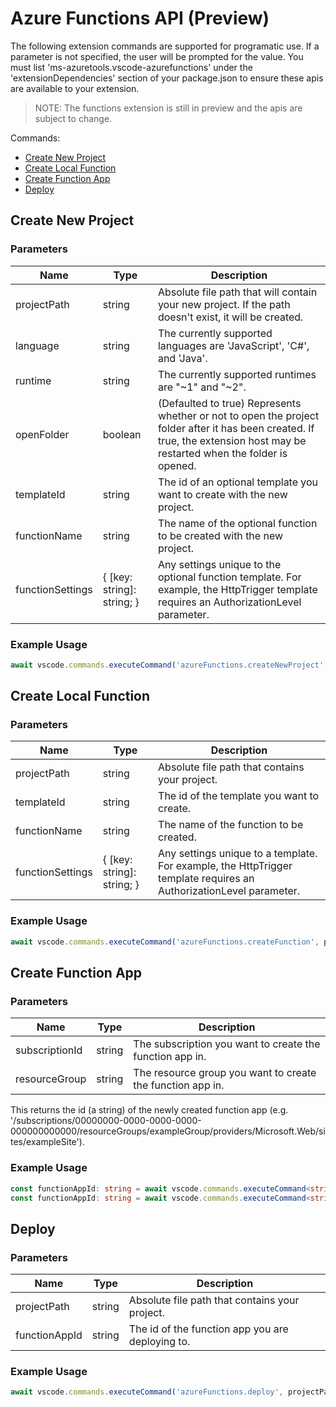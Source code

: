 # Azure Functions API (Preview)

The following extension commands are supported for programatic use. If a parameter is not specified, the user will be prompted for the value. You must list 'ms-azuretools.vscode-azurefunctions' under the 'extensionDependencies' section of your package.json to ensure these apis are available to your extension.
> NOTE: The functions extension is still in preview and the apis are subject to change.

Commands:
* [Create New Project](#create-new-project)
* [Create Local Function](#create-local-function)
* [Create Function App](#create-function-app)
* [Deploy](#deploy)

## Create New Project

### Parameters

|Name|Type|Description|
|---|---|---|
|projectPath|string|Absolute file path that will contain your new project. If the path doesn't exist, it will be created.|
|language|string|The currently supported languages are 'JavaScript', 'C#', and 'Java'.|
|runtime|string|The currently supported runtimes are "~1" and "~2".|
|openFolder|boolean|(Defaulted to true) Represents whether or not to open the project folder after it has been created. If true, the extension host may be restarted when the folder is opened.|
|templateId|string|The id of an optional template you want to create with the new project.|
|functionName|string|The name of the optional function to be created with the new project.|
|functionSettings|{ [key: string]: string; }|Any settings unique to the optional function template. For example, the HttpTrigger template requires an AuthorizationLevel parameter.|

### Example Usage

```typescript
await vscode.commands.executeCommand('azureFunctions.createNewProject', projectPath, 'JavaScript', "~1", false /* openFolder */);
```

## Create Local Function

### Parameters

|Name|Type|Description|
|---|---|---|
|projectPath|string|Absolute file path that contains your project.|
|templateId|string|The id of the template you want to create.|
|functionName|string|The name of the function to be created.|
|functionSettings|{ [key: string]: string; }|Any settings unique to a template. For example, the HttpTrigger template requires an AuthorizationLevel parameter.|

### Example Usage

```typescript
await vscode.commands.executeCommand('azureFunctions.createFunction', projectPath, 'HttpTrigger-JavaScript', 'HttpTrigger1', { authLevel: 'Anonymous' });
```

## Create Function App

### Parameters

|Name|Type|Description|
|---|---|---|
|subscriptionId|string|The subscription you want to create the function app in.|
|resourceGroup|string|The resource group you want to create the function app in.|

This returns the id (a string) of the newly created function app (e.g. '/subscriptions/00000000-0000-0000-0000-000000000000/resourceGroups/exampleGroup/providers/Microsoft.Web/sites/exampleSite').

### Example Usage

```typescript
const functionAppId: string = await vscode.commands.executeCommand<string>('azureFunctions.createFunctionApp', '00000000-0000-0000-0000-000000000000');
const functionAppId: string = await vscode.commands.executeCommand<string>('azureFunctions.createFunctionApp', undefined, 'testResourceGroupName');
```

## Deploy

### Parameters

|Name|Type|Description|
|---|---|---|
|projectPath|string|Absolute file path that contains your project.|
|functionAppId|string|The id of the function app you are deploying to.|

### Example Usage

```typescript
await vscode.commands.executeCommand('azureFunctions.deploy', projectPath, '/subscriptions/00000000-0000-0000-0000-000000000000/resourceGroups/exampleGroup/providers/Microsoft.Web/sites/exampleSite');
```
